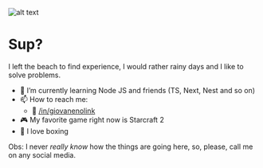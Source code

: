 ![alt text](https://www.imgbase.info/images/safe-wallpapers/video_games/starcraft/40536_starcraft_terran_guns_zerg_sucks.jpg)

# Sup?
I left the beach to find experience, I would rather rainy days and I like to solve problems.


- 🌱 I’m currently learning Node JS and friends (TS, Next, Nest and so on)
- 📫 How to reach me: 
  - :link: [/in/giovanenolink](https://https://www.linkedin.com/in/giovanenolink/)
- :video_game: My favorite game right now is Starcraft 2
- :facepunch: I love boxing

Obs: I never _really know_ how the things are going here, so, please, call me on any social media.

<!--
**giovanemachado/giovanemachado** is a ✨ _special_ ✨ repository because its `README.md` (this file) appears on your GitHub profile.

Here are some ideas to get you started:

- 🔭 I’m currently working on ...
- 🌱 I’m currently learning ...
- 👯 I’m looking to collaborate on ...
- 🤔 I’m looking for help with ...
- 💬 Ask me about ...
- 📫 How to reach me: ...
- 😄 Pronouns: ...
- ⚡ Fun fact: ...
-->
